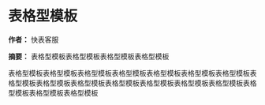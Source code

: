 # 表格型模板

**作者：** 快表客服

**摘要：** 表格型模板表格型模板表格型模板表格型模板

表格型模板表格型模板表格型模板表格型模板表格型模板表格型模板表格型模板表格型模板表格型模板表格型模板表格型模板表格型模板表格型模板表格型模板表格型模板表格型模板表格型模板